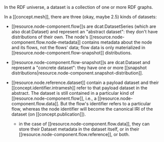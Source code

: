 
In the RDF universe, a dataset is a collection of one or more RDF graphs.

In a [[concept.mesh]], there are three (okay, maybe 2.5) kinds of datasets:

- [[resource.node-component.flow]]s are dcat:DatasetSeries (which are also dcat:Dataset) and represent an "abstract dataset": they don't have distributions of their own. The node's [[resource.node-component.flow.node-metadata]] contains metadata about the node and its flows, not the flows' data; flow data is only materialized in [[resource.node-component.flow-snapshot]] distributions.
  
- [[resource.node-component.flow-snapshot]]s are dcat:Dataset and represent a "concrete dataset": they have one or more [[snapshot distributions|resource.node-component.snapshot-distribution]]. 

- [[resource.node.reference.dataset]] contain a payload dataset and their [[concept.identifier.intramesh]] refer to that payload dataset in the abstract. The dataset is still contained in a particular kind of [[resource.node-component.flow]], i.e., a [[resource.node-component.flow.data]]. But the flow's identifier refers to a particular flow, whereas the node identifier will become the canonical IRI of the dataset (on [[concept.publication]]).
  - in the case of [[resource.node-component.flow.data]], they can store their Dataset metadata in the dataset itself, or in their [[resource.node-component.flow.reference]], or both.
